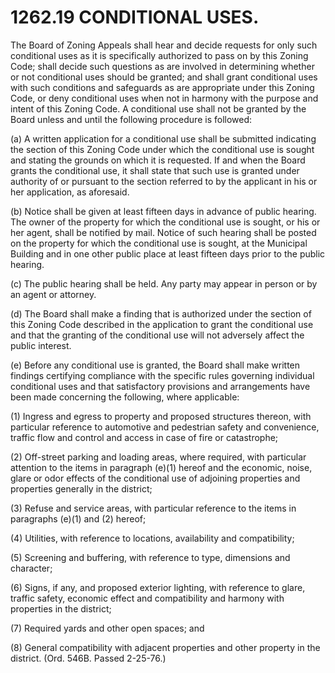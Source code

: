 1262.19 CONDITIONAL USES.
=========================

The Board of Zoning Appeals shall hear and decide requests for only such
conditional uses as it is specifically authorized to pass on by this
Zoning Code; shall decide such questions as are involved in determining
whether or not conditional uses should be granted; and shall grant
conditional uses with such conditions and safeguards as are appropriate
under this Zoning Code, or deny conditional uses when not in harmony
with the purpose and intent of this Zoning Code. A conditional use shall
not be granted by the Board unless and until the following procedure is
followed:

​(a) A written application for a conditional use shall be submitted
indicating the section of this Zoning Code under which the conditional
use is sought and stating the grounds on which it is requested. If and
when the Board grants the conditional use, it shall state that such use
is granted under authority of or pursuant to the section referred to by
the applicant in his or her application, as aforesaid.

​(b) Notice shall be given at least fifteen days in advance of public
hearing. The owner of the property for which the conditional use is
sought, or his or her agent, shall be notified by mail. Notice of such
hearing shall be posted on the property for which the conditional use is
sought, at the Municipal Building and in one other public place at least
fifteen days prior to the public hearing.

​(c) The public hearing shall be held. Any party may appear in person or
by an agent or attorney.

​(d) The Board shall make a finding that is authorized under the section
of this Zoning Code described in the application to grant the
conditional use and that the granting of the conditional use will not
adversely affect the public interest.

​(e) Before any conditional use is granted, the Board shall make written
findings certifying compliance with the specific rules governing
individual conditional uses and that satisfactory provisions and
arrangements have been made concerning the following, where applicable:

​(1) Ingress and egress to property and proposed structures thereon,
with particular reference to automotive and pedestrian safety and
convenience, traffic flow and control and access in case of fire or
catastrophe;

​(2) Off-street parking and loading areas, where required, with
particular attention to the items in paragraph (e)(1) hereof and the
economic, noise, glare or odor effects of the conditional use of
adjoining properties and properties generally in the district;

​(3) Refuse and service areas, with particular reference to the items in
paragraphs (e)(1) and (2) hereof;

​(4) Utilities, with reference to locations, availability and
compatibility;

​(5) Screening and buffering, with reference to type, dimensions and
character;

​(6) Signs, if any, and proposed exterior lighting, with reference to
glare, traffic safety, economic effect and compatibility and harmony
with properties in the district;

​(7) Required yards and other open spaces; and

​(8) General compatibility with adjacent properties and other property
in the district. (Ord. 546B. Passed 2-25-76.)
